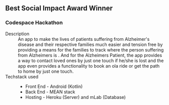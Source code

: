 <h2> Best Social Impact Award Winner </h3>
<h3>Codespace Hackathon</h3>
<dl> 
<dt> Description </dt>
  <dd> An app to make the lives of patients suffering from Alzheimer's disease and their respective families much easier and tension free by providing a means for the families to track where the person suffering from Alzheimers is . And for the Alzheimers Patient, the app provides a way to contact loved ones by just one touch if he/she is lost and the app even provides a functionality to book an ola ride or get the path to home by just one touch. 
  </dd>
  <dt> Techstack used </dt>
  <dd>
    <ul>
    <li>Front End - Android (Kotlin)</li>
    <li>Back End - MEAN stack</li>
    <li>Hosting - Heroku (Server) and mLab (Database)</li>
    </ul>
</dl>
